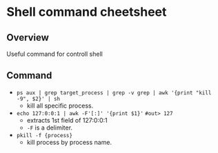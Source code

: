 # Shell command cheetsheet

## Overview
Useful command for controll shell

## Command
- `ps aux | grep target_process | grep -v grep | awk '{print "kill -9", $2}' | sh`
  - kill all specific process.
- `echo 127:0:0:1 | awk -F'[:]' '{print $1}'` `#out> 127`
  - extracts 1st field of 127:0:0:1
  - `-F` is a delimiter.
- `pkill -f {process}`
  - kill process by process name.
